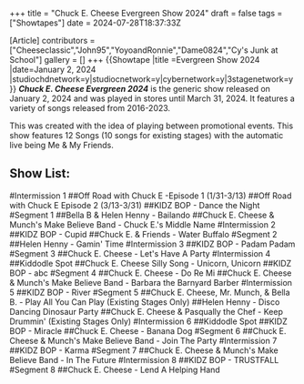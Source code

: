+++
title = "Chuck E. Cheese Evergreen Show 2024"
draft = false
tags = ["Showtapes"]
date = 2024-07-28T18:37:33Z

[Article]
contributors = ["Cheeseclassic","John95","YoyoandRonnie","Dame0824","Cy's Junk at School"]
gallery = []
+++
{{Showtape
|title =Evergreen Show 2024
|date=January 2, 2024
|studiochdnetwork=y|studiocnetwork=y|cybernetwork=y|3stagenetwork=y}}
<b><i>Chuck E. Cheese Evergreen 2024</b></i> is the generic show released on January 2, 2024 and was played in stores until March 31, 2024. It features a variety of songs released from 2016-2023.

This was created with the idea of playing between promotional events. This show features 12 Songs (10 songs for existing stages) with the automatic live being Me & My Friends.
<h2> Show List: </h2>

#Intermission 1
##Off Road with Chuck E -Episode 1 (1/31-3/13)
##Off Road with Chuck E Episode 2 (3/13-3/31)
##KIDZ BOP - Dance the Night
#Segment 1 
##Bella B & Helen Henny - Bailando
##Chuck E. Cheese & Munch's Make Believe Band - Chuck E.'s Middle Name
#Intermission 2 
##KIDZ BOP - Cupid
##Chuck E. & Friends - Water Buffalo
#Segment 2 
##Helen Henny - Gamin' Time
#Intermission 3
##KIDZ BOP - Padam Padam
#Segment 3
##Chuck E. Cheese - Let's Have A Party
#Intermission 4 
##Kiddodle Spot
##Chuck E. Cheese Silly Song - Unicorn, Unicorn
##KIDZ BOP - abc
#Segment 4 
##Chuck E. Cheese - Do Re Mi
##Chuck E. Cheese & Munch's Make Believe Band - Barbara the Barnyard Barber
#Intermission 5 
##KIDZ BOP - River
#Segment 5
##Chuck E. Cheese, Mr. Munch, & Bella B. - Play All You Can Play (Existing Stages Only)
##Helen Henny - Disco Dancing Dinosaur Party
##Chuck E. Cheese & Pasqually the Chef - Keep Drummin' (Existing Stages Only)
#Intermission 6 
##Kiddodle Spot
##KIDZ BOP - Miracle
##Chuck E. Cheese - Banana Dog
#Segment 6
##Chuck E. Cheese & Munch's Make Believe Band - Join The Party
#Intermission 7 
##KIDZ BOP - Karma
#Segment 7 
##Chuck E. Cheese & Munch's Make Believe Band - In The Future
#Intermission 8
##KIDZ BOP - TRUSTFALL
#Segment 8 
##Chuck E. Cheese - Lend A Helping Hand